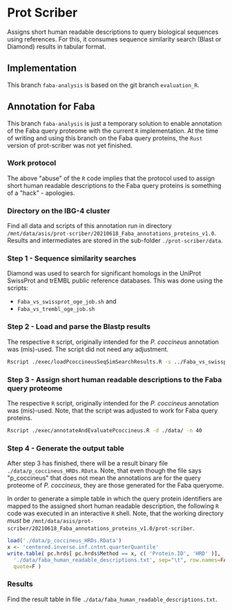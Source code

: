 # Prot Scriber

Assigns short human readable descriptions to query biological sequences using references. For this, it consumes sequence similarity search (Blast or Diamond) results in tabular format.

## Implementation

This branch `faba-analysis` is based on the git branch `evaluation_R`.

## Annotation for Faba

This branch `faba-analysis` is just a temporary solution to enable annotation of the Faba query proteome with the current `R` implementation. At the time of writing and using this branch on the Faba query proteins, the `Rust` version of prot-scriber was not yet finished.

### Work protocol

The above "abuse" of the `R` code implies that the protocol used to assign short human readable descriptions to the Faba query proteins is something of a "hack" - apologies.

### Directory on the IBG-4 cluster

Find all data and scripts of this annotation run in directory `/mnt/data/asis/prot-scriber/20210618_Faba_annotations_proteins_v1.0`. Results and intermediates are stored in the sub-folder `./prot-scriber/data`.

### Step 1 - Sequence similarity searches

Diamond was used to search for significant homologs in the UniProt SwissProt and trEMBL public reference databases. This was done using the scripts:

* `Faba_vs_swissprot_oge_job.sh` and
* `Faba_vs_trembl_oge_job.sh`

### Step 2 - Load and parse the Blastp results

The respective `R` script, originally intended for the _P. coccineus_ annotation was (mis)-used. The script did not need any adjustment.
```sh
Rscript ./exec/loadPcoccineusSeqSimSearchResults.R -s ../Faba_vs_swissprot_blastp_out.txt -t ../Faba_vs_trembl_blastp_out.txt -n 40 -d ./data
```

### Step 3 - Assign short human readable descriptions to the Faba query proteome

The respective `R` script, originally intended for the _P. coccineus_ annotation was (mis)-used. Note, that the script was adjusted to work for Faba query proteins. 
```sh
Rscript ./exec/annotateAndEvaluatePcoccineus.R -d ./data/ -n 40
```

### Step 4 - Generate the output table

After step 3 has finished, there will be a result binary file `./data/p_coccineus_HRDs.RData`. Note, that even though the file says "p_coccineus" that does not mean the annotations are for the query proteome of _P. coccineus_, they are those generated for the Faba queryome.

In order to generate a simple table in which the query protein identifiers are mapped to the assigned short human readable description, the following `R` code was executed in an interactive `R` shell. Note, that the working directory _must_ be `/mnt/data/asis/prot-scriber/20210618_Faba_annotations_proteins_v1.0/prot-scriber`.

```r
load('./data/p_coccineus_HRDs.RData')
x <- 'centered.inverse.inf.cntnt.quarterQuantile'
write.table( pc.hrds[ pc.hrds$Method == x, c( 'Protein.ID', 'HRD' )],
  './data/faba_human_readable_descriptions.txt', sep="\t", row.names=FALSE,
  quote=F )
```

### Results

Find the result table in file `./data/faba_human_readable_descriptions.txt`.
